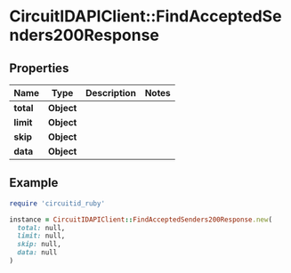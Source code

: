 # CircuitIDAPIClient::FindAcceptedSenders200Response

## Properties

| Name | Type | Description | Notes |
| ---- | ---- | ----------- | ----- |
| **total** | **Object** |  |  |
| **limit** | **Object** |  |  |
| **skip** | **Object** |  |  |
| **data** | **Object** |  |  |

## Example

```ruby
require 'circuitid_ruby'

instance = CircuitIDAPIClient::FindAcceptedSenders200Response.new(
  total: null,
  limit: null,
  skip: null,
  data: null
)
```

